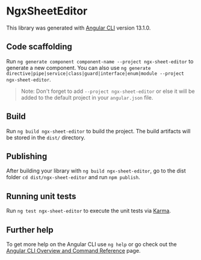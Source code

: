 # NgxSheetEditor

This library was generated with [Angular CLI](https://github.com/angular/angular-cli) version 13.1.0.

## Code scaffolding

Run `ng generate component component-name --project ngx-sheet-editor` to generate a new component. You can also use `ng generate directive|pipe|service|class|guard|interface|enum|module --project ngx-sheet-editor`.
> Note: Don't forget to add `--project ngx-sheet-editor` or else it will be added to the default project in your `angular.json` file. 

## Build

Run `ng build ngx-sheet-editor` to build the project. The build artifacts will be stored in the `dist/` directory.

## Publishing

After building your library with `ng build ngx-sheet-editor`, go to the dist folder `cd dist/ngx-sheet-editor` and run `npm publish`.

## Running unit tests

Run `ng test ngx-sheet-editor` to execute the unit tests via [Karma](https://karma-runner.github.io).

## Further help

To get more help on the Angular CLI use `ng help` or go check out the [Angular CLI Overview and Command Reference](https://angular.io/cli) page.
